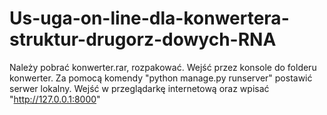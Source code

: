 # Us-uga-on-line-dla-konwertera-struktur-drugorz-dowych-RNA
Należy pobrać konwerter.rar, rozpakować.
Wejść przez konsole do folderu  konwerter.
Za pomocą komendy "python manage.py runserver" postawić serwer lokalny.
Wejść w przeglądarkę internetową oraz wpisać "http://127.0.0.1:8000"
